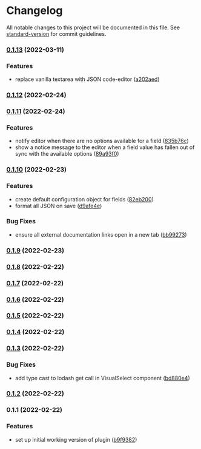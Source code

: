 # Changelog

All notable changes to this project will be documented in this file. See [standard-version](https://github.com/conventional-changelog/standard-version) for commit guidelines.

### [0.1.13](https://github.com/growthops-digital/datocms-plugin-visual-select/compare/v0.1.12...v0.1.13) (2022-03-11)


### Features

* replace vanilla textarea with JSON code-editor ([a202aed](https://github.com/growthops-digital/datocms-plugin-visual-select/commit/a202aeda4aeb504d0fd2c7507a6c180635fe62c7))

### [0.1.12](https://github.com/growthops-digital/datocms-plugin-visual-select/compare/v0.1.11...v0.1.12) (2022-02-24)

### [0.1.11](https://github.com/growthops-digital/datocms-plugin-visual-select/compare/v0.1.10...v0.1.11) (2022-02-24)


### Features

* notify editor when there are no options available for a field ([835b76c](https://github.com/growthops-digital/datocms-plugin-visual-select/commit/835b76c9adba1be86b755756862d0b0ea07783c9))
* show a notice message to the editor when a field value has fallen out of sync with the available options ([89a93f0](https://github.com/growthops-digital/datocms-plugin-visual-select/commit/89a93f02c4ff1387c5209955e8572520504d9aba))

### [0.1.10](https://github.com/growthops-digital/datocms-plugin-visual-select/compare/v0.1.9...v0.1.10) (2022-02-23)


### Features

* create default configuration object for fields ([82eb200](https://github.com/growthops-digital/datocms-plugin-visual-select/commit/82eb2002d23f7aae5c9e57c9677637d1cc8c71c3))
* format all JSON on save ([d9afe4e](https://github.com/growthops-digital/datocms-plugin-visual-select/commit/d9afe4e8428288d02dd2d361660005451636b06e))


### Bug Fixes

* ensure all external documentation links open in a new tab ([bb99273](https://github.com/growthops-digital/datocms-plugin-visual-select/commit/bb99273403c64414e347c916b6e672b1d58d825f))

### [0.1.9](https://github.com/growthops-digital/datocms-plugin-visual-select/compare/v0.1.8...v0.1.9) (2022-02-23)

### [0.1.8](https://github.com/growthops-digital/datocms-plugin-visual-select/compare/v0.1.7...v0.1.8) (2022-02-22)

### [0.1.7](https://github.com/growthops-digital/datocms-plugin-visual-select/compare/v0.1.6...v0.1.7) (2022-02-22)

### [0.1.6](https://github.com/growthops-digital/datocms-plugin-visual-select/compare/v0.1.5...v0.1.6) (2022-02-22)

### [0.1.5](https://github.com/growthops-digital/datocms-plugin-visual-select/compare/v0.1.4...v0.1.5) (2022-02-22)

### [0.1.4](https://github.com/growthops-digital/datocms-plugin-visual-select/compare/v0.1.3...v0.1.4) (2022-02-22)

### [0.1.3](https://github.com/growthops-digital/datocms-plugin-visual-select/compare/v0.1.2...v0.1.3) (2022-02-22)


### Bug Fixes

* add type cast to lodash get call in VisualSelect component ([bd880e4](https://github.com/growthops-digital/datocms-plugin-visual-select/commit/bd880e40091103bf33c01086789ac3a5912c9e21))

### [0.1.2](https://github.com/growthops-digital/datocms-plugin-visual-select/compare/v0.1.1...v0.1.2) (2022-02-22)

### 0.1.1 (2022-02-22)


### Features

* set up initial working version of plugin ([b9f9382](https://github.com/growthops-digital/datocms-plugin-visual-select/commit/b9f9382e9c65f8667136c0fcd93008624518b770))
